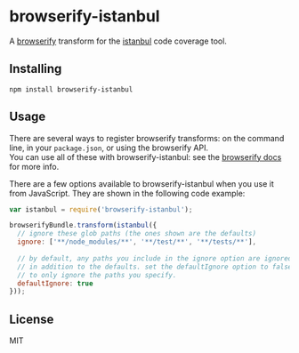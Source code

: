 # browserify-istanbul

A [browserify](http://github.com/substack/node-browserify) transform for the [istanbul](https://github.com/gotwarlost/istanbul) code coverage tool.

## Installing

    npm install browserify-istanbul
    
## Usage

There are several ways to register browserify transforms: on the command line, in your `package.json`, or using the browserify API.  
You can use all of these with browserify-istanbul: see the [browserify docs](http://github.com/substack/node-browserify) for more info.

There are a few options available to browserify-istanbul when you use it from JavaScript.  They are shown in the following code example:

```javascript
var istanbul = require('browserify-istanbul');

browserifyBundle.transform(istanbul({
  // ignore these glob paths (the ones shown are the defaults)
  ignore: ['**/node_modules/**', '**/test/**', '**/tests/**'],
  
  // by default, any paths you include in the ignore option are ignored 
  // in addition to the defaults. set the defaultIgnore option to false 
  // to only ignore the paths you specify.
  defaultIgnore: true
}));
```

## License

MIT
